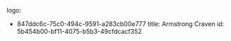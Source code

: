 logo:
  - 847ddc6c-75c0-494c-9591-a283cb00e777
title: Armstrong Craven
id: 5b454b00-bf11-4075-b5b3-49cfdcacf352
